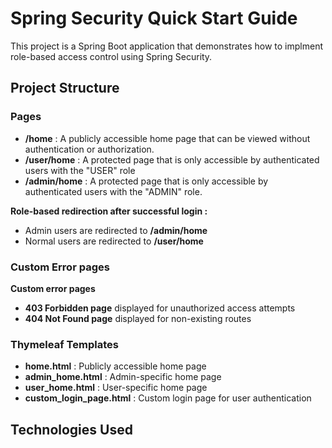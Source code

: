 # Spring Security Quick Start Guide

This project is a Spring Boot application that demonstrates how to implment role-based access control using Spring Security.

## Project Structure
### Pages
- **/home** :  A publicly accessible home page that can be viewed without authentication or authorization.
- **/user/home** : A protected page that is only accessible by authenticated users with the "USER" role
- **/admin/home** : A protected page that is only accessible by authenticated users with the "ADMIN" role.

**Role-based redirection after successful login :**
  - Admin users are redirected to **/admin/home**
  - Normal users are redirected to **/user/home**

### Custom Error pages
**Custom error pages**
  - **403 Forbidden page** displayed for unauthorized access attempts
  - **404 Not Found page** displayed for non-existing routes

### Thymeleaf Templates
- **home.html** : Publicly accessible home page
- **admin_home.html** : Admin-specific home page
- **user_home.html** : User-specific home page
- **custom_login_page.html** : Custom login page for user authentication

## Technologies Used

 
    
